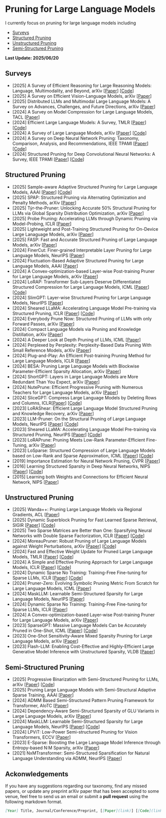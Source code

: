 # Pruning for Large Language Models


I currently focus on pruning for large language models including
- [Surveys](#Surveys)
- [Structured Pruning](#Structured-Pruning)
- [Unstructured Pruning](#Unstructured-Pruning)
- [Semi-Structured Pruning](#SSemi-tructured-Pruning)
  
<strong> Last Update: 2025/06/20 </strong>




<a name="Surveys" />

## Surveys 
- [2025] A Survey of Efficient Reasoning for Large Reasoning Models: Language, Multimodality, and Beyond, arXiv [[Paper](https://arxiv.org/pdf/2503.21614)] [[Code](https://github.com/XiaoYee/Awesome_Efficient_LRM_Reasoning)]
- [2025] A Survey on Efficient Vision-Language Models, arXiv [[Paper](https://arxiv.org/abs/2504.09724)]
- [2025] Distributed LLMs and Multimodal Large Language Models: A Survey on Advances, Challenges, and Future Directions, arXiv [[Paper](https://arxiv.org/abs/2503.16585)]
- [2024] A Survey on Model Compression for Large Language Models, TACL [[Paper](https://direct.mit.edu/tacl/article/doi/10.1162/tacl_a_00704/125482)] 
- [2024] Efficient Large Language Models: A Survey, TMLR [[Paper](https://arxiv.org/abs/2312.03863)] [[Code](https://github.com/AIoT-MLSys-Lab/Efficient-LLMs-Survey)]
- [2024] A Survey of Large Language Models, arXiv [[Paper](https://arxiv.org/abs/2303.18223)] [[Code](https://github.com/RUCAIBox/LLMSurvey)]
- [2024] A Survey on Deep Neural Network Pruning: Taxonomy, Comparison, Analysis, and Recommendations, IEEE TPAMI [[Paper](https://ieeexplore.ieee.org/abstract/document/10643325)] [[Code](https://github.com/hrcheng1066/awesome-pruning)]
- [2024] Structured Pruning for Deep Convolutional Neural Networks: A Survey, IEEE TPAMI [[Paper](https://ieeexplore.ieee.org/abstract/document/10330640)] [[Code](https://github.com/he-y/Awesome-Pruning)]


 <a name="Structured-Pruning" />
 
## Structured Pruning
- [2025] Sample-aware Adaptive Structured Pruning for Large Language Models, AAAI [[Paper](https://ojs.aaai.org/index.php/AAAI/article/view/33973)] [[Code]( https://github.com/JunKong5/AdaPruner)]
- [2025] SPAP: Structured Pruning via Alternating Optimization and Penalty Methods, arXiv [[Paper](https://arxiv.org/abs/2505.03373)] 
- [2025] Týr-the-Pruner: Unlocking Accurate 50% Structural Pruning for LLMs via Global Sparsity Distribution Optimization, arXiv [[Paper](https://arxiv.org/abs/2503.09657)] 
- [2025] Probe Pruning: Accelerating LLMs through Dynamic Pruning via Model-Probing, ICLR [[Paper](https://arxiv.org/abs/2502.15618)]
- [2025] Lightweight and Post-Training Structured Pruning for On-Device Large Lanaguage Models, arXiv [[Paper](https://arxiv.org/abs/2501.15255)]
- [2025] FASP: Fast and Accurate Structured Pruning of Large Language Models, arXiv [[Paper](https://arxiv.org/abs/2501.09412)]
- [2024] FinerCut: Finer-grained Interpretable Layer Pruning for Large Language Models, NeurIPS [[Paper](https://openreview.net/forum?id=jrSWzgno4W)] 
- [2024] Fluctuation-Based Adaptive Structured Pruning for Large Language Models, AAAI [[Paper](https://ojs.aaai.org/index.php/AAAI/article/view/28960)]
- [2024] A Convex-optimization-based Layer-wise Post-training Pruner for Large Language Models, arXiv [[Paper](https://arxiv.org/abs/2408.03728)] 
- [2024] LoRAP: Transformer Sub-Layers Deserve Differentiated Structured Compression for Large Language Models, ICML [[Paper](https://arxiv.org/abs/2404.09695)] [[Code](https://github.com/lihuang258/LoRAP)]
- [2024] SlimGPT: Layer-wise Structured Pruning for Large Language Models, NeurIPS [[Paper](https://proceedings.neurips.cc/paper_files/paper/2024/hash/c1c44e46358e0fb94dc94ec495a7fb1a-Abstract-Conference.html)] 
- [2024] Sheared LLaMA: Accelerating Language Model Pre-training via Structured Pruning, ICLR [[Paper](https://openreview.net/forum?id=09iOdaeOzp)] [[Code](https://github.com/princeton-nlp/LLM-Shearing)]
- [2024] Everybody Prune Now: Structured Pruning of LLMs with only Forward Passes, arXiv [[Paper](https://arxiv.org/abs/2402.05406)] 
- [2024] Compact Language Models via Pruning and Knowledge Distillation, arXiv [[Paper](https://www.arxiv.org/abs/2407.14679)] 
- [2024] A Deeper Look at Depth Pruning of LLMs, ICML [[Paper](https://openreview.net/forum?id=9B7ayWclwN)] 
- [2024] Perplexed by Perplexity: Perplexity-Based Data Pruning With Small Reference Models, arXiv [[Paper](https://arxiv.org/abs/2405.20541)] 
- [2024] Plug-and-Play: An Efficient Post-training Pruning Method for Large Language Models, ICLR [[Paper](https://openreview.net/forum?id=Tr0lPx9woF)] 
- [2024] BESA: Pruning Large Language Models with Blockwise Parameter-Efficient Sparsity Allocation, arXiv [[Paper](https://arxiv.org/abs/2402.16880)]
- [2024] ShortGPT: Layers in Large Language Models are More Redundant Than You Expect, arXiv [[Paper](https://arxiv.org/abs/2403.03853)] 
- [2024] NutePrune: Efficient Progressive Pruning with Numerous Teachers for Large Language Models, arXiv [[Paper](https://arxiv.org/abs/2402.09773)] 
- [2024] SliceGPT: Compress Large Language Models by Deleting Rows and Columns, ICLR[[Paper](https://arxiv.org/abs/2401.15024)] [[Code](https://github.com/microsoft/TransformerCompression?utm_source=catalyzex.com)]
- [2023] LoRAShear: Efficient Large Language Model Structured Pruning and Knowledge Recovery, arXiv [[Paper](https://arxiv.org/abs/2310.18356)]
- [2023] LLM-Pruner: On the Structural Pruning of Large Language Models, NeurIPS [[Paper](https://proceedings.neurips.cc/paper_files/paper/2023/hash/44956951349095f74492a5471128a7e0-Abstract-Conference.html)] [[Code](https://github.com/horseee/LLM-Pruner)]
- [2023] Sheared LLaMA: Accelerating Language Model Pre-training via Structured Pruning, NeurIPS [[Paper](https://arxiv.org/abs/2310.06694)] [[Code](https://github.com/princeton-nlp/LLM-Shearing)]
- [2023] LoRAPrune: Pruning Meets Low-Rank Parameter-Efficient Fine-Tuning, arXiv [[Paper](https://doi.org/10.48550/arXiv.2305.18403)]
- [2023] LoSparse: Structured Compression of Large Language Models based on Low-Rank and Sparse Approximation, ICML [[Paper](https://proceedings.mlr.press/v202/li23ap.html)] [[Code](https://github.com/yxli2123/LoSparse)]
- [2019] Importance Estimation for Neural Network Pruning, CVPR  [[Paper](https://openaccess.thecvf.com/content_CVPR_2019/html/Molchanov_Importance_Estimation_for_Neural_Network_Pruning_CVPR_2019_paper.html)]
- [2016] Learning Structured Sparsity in Deep Neural Networks, NIPS  [[Paper](https://proceedings.neurips.cc/paper_files/paper/2016/hash/41bfd20a38bb1b0bec75acf0845530a7-Abstract.html)] [[Code](https://github.com/wenwei202/caffe/tree/scnn)]
- [2015] Learning both Weights and Connections for Efficient Neural Network, NIPS  [[Paper](https://proceedings.neurips.cc/paper/2015/hash/ae0eb3eed39d2bcef4622b2499a05fe6-Abstract.html)]


<a name="Unstructured-Pruning" />

## Unstructured Pruning
- [2025] Wanda++: Pruning Large Language Models via Regional Gradients, ACL [[Paper](https://arxiv.org/abs/2503.04992)]
- [2025] Dynamic Superblock Pruning for Fast Learned Sparse Retrieval, SIGIR [[Paper](https://arxiv.org/abs/2504.17045)]  [[Code](https://github.com/thefxperson/hierarchical_pruning)]
- [2025] Two Sparse Matrices are Better than One: Sparsifying Neural Networks with Double Sparse Factorization, ICLR [[Paper](https://openreview.net/forum?id=DwiwOcK1B7)]  [[Code](https://github.com/usamec/double_sparse)]
- [2024] MoreauPruner: Robust Pruning of Large Language Models against Weight Perturbations, arXiv [[Paper](https://arxiv.org/abs/2406.07017)]  [[Code](https://github.com/usamec/double_sparse)]
- [2024] Fast and Effective Weight Update for Pruned Large Language Models, TMLR [[Paper](https://openreview.net/forum?id=1hcpXd9Jir)] [[Code](https://github.com/fmfi-compbio/admm-pruning)]
- [2024] A Simple and Effective Pruning Approach for Large Language Models, ICLR [[Paper](https://arxiv.org/abs/2306.11695)] [[Code](https://github.com/locuslab/wanda)]
- [2024] Dynamic Sparse No Training: Training-Free Fine-tuning for Sparse LLMs, ICLR [[Paper](https://openreview.net/forum?id=1ndDmZdT4g)]  [[Code](https://github.com/zyxxmu/DSnoT)]
- [2024] Pruner-Zero: Evolving Symbolic Pruning Metric From Scratch for Large Language Models, ICML [[Paper](https://openreview.net/forum?id=1tRLxQzdep)] 
- [2024] MaskLLM: Learnable Semi-Structured Sparsity for Large Language Models, NeurIPS [[Paper](https://arxiv.org/abs/2409.17481)] 
- [2024] Dynamic Sparse No Training: Training-Free Fine-tuning for Sparse LLMs, ICLR [[Paper](https://arxiv.org/abs/2310.08915)] 
- [2024] A Convex-optimization-based Layer-wise Post-training Pruner for Large Language Models, arXiv [[Paper](https://arxiv.org/abs/2408.03728)]
- [2023] SparseGPT: Massive Language Models Can be Accurately Pruned in One-Shot, ICML [[Paper](https://arxiv.org/abs/2301.00774)] [[Code](https://github.com/IST-DASLab/sparsegpt)]
- [2023] One-Shot Sensitivity-Aware Mixed Sparsity Pruning for Large Language Models, arXiv [[Paper](https://arxiv.org/pdf/2310.09499v1.pdf)]
- [2023] Flash-LLM: Enabling Cost-Effective and Highly-Efficient Large Generative Model Inference with Unstructured Sparsity, VLDB [[Paper](https://dl.acm.org/doi/abs/10.14778/3626292.3626303)]


<a name="Semi-Structured-Pruning" />

## Semi-Structured Pruning
- [2025] Progressive Binarization with Semi-Structured Pruning for LLMs, arXiv [[Paper](https://arxiv.org/abs/2502.01705)] [[Code](https://github.com/XIANGLONGYAN/PBS2P)]
- [2025] Pruning Large Language Models with Semi-Structural Adaptive Sparse Training, AAAI [[Paper](https://ojs.aaai.org/index.php/AAAI/article/view/34592)]
- [2024] ADMM Based Semi-Structured Pattern Pruning Framework for Transformer, AIoTC [[Paper](https://ieeexplore.ieee.org/abstract/document/10748287)]
- [2024] Dependency-Aware Semi-Structured Sparsity of GLU Variants in Large Language Models, arXiv [[Paper](https://arxiv.org/abs/2405.01943)]
- [2024] MaskLLM: Learnable Semi-Structured Sparsity for Large Language Models, NeurIPS [[Paper](https://openreview.net/forum?id=Llu9nJal7b)]  [[Code](https://github.com/NVlabs/MaskLLM)]
- [2024] LPViT: Low-Power Semi-structured Pruning for Vision Transformers, ECCV [[Paper](https://link.springer.com/chapter/10.1007/978-3-031-73209-6_16)]
- [2023] E-Sparse: Boosting the Large Language Model Inference through Entropy-based N:M Sparsity, arXiv [[Paper](https://arxiv.org/abs/2310.15929)]
- [2021] NxMTransformer: Semi-Structured Sparsification for Natural Language Understanding via ADMM, NeurIPS [[Paper](https://proceedings.neurips.cc/paper/2021/hash/0e4f5cc9f4f3f7f1651a6b9f9214e5b1-Abstract.html)]


## Ackonwledgements

If you have any suggestions regarding our taxonomy, find any missed papers, or update any preprint arXiv paper that has been accepted to some venue, feel free to send us an email or submit a **pull request** using the following markdown format.

```markdown
[Year] Title, Journal/Conference/Preprint, [[Paper](link)] [[Code](link)]
```

